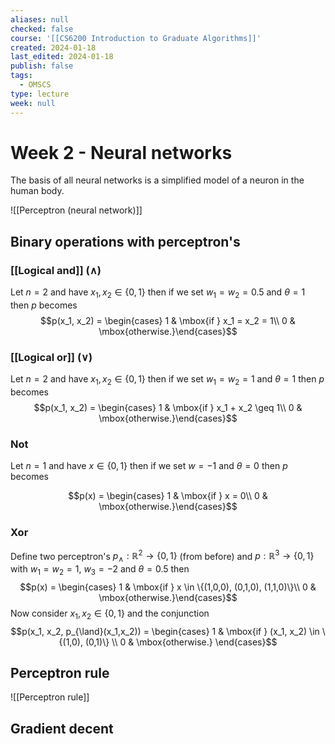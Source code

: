 ```yaml
---
aliases: null
checked: false
course: '[[CS6200 Introduction to Graduate Algorithms]]'
created: 2024-01-18
last_edited: 2024-01-18
publish: false
tags:
  - OMSCS
type: lecture
week: null
---
```

# Week 2 - Neural networks

The basis of all neural networks is a simplified model of a neuron in the human body.

![[Perceptron (neural network)]]

## Binary operations with perceptron's

### [[Logical and]] ($\land$)

Let $n = 2$ and have $x_1, x_2 \in \{0,1\}$ then if we set $w_1 = w_2 = 0.5$ and $\theta = 1$ then $p$ becomes
$$p(x_1, x_2) = \begin{cases} 1 & \mbox{if } x_1 = x_2 = 1\\ 0 & \mbox{otherwise.}\end{cases}$$
### [[Logical or]] ($\lor$)

Let $n = 2$ and have $x_1, x_2 \in \{0,1\}$ then if we set $w_1 = w_2 = 1$ and $\theta = 1$ then $p$ becomes
$$p(x_1, x_2) = \begin{cases} 1 & \mbox{if } x_1 + x_2 \geq 1\\ 0 & \mbox{otherwise.}\end{cases}$$
### Not

Let $n = 1$ and have $x \in \{0,1\}$ then if we set $w = -1$ and $\theta = 0$ then $p$ becomes

$$p(x) = \begin{cases} 1 & \mbox{if } x = 0\\ 0 & \mbox{otherwise.}\end{cases}$$
### Xor

Define two perceptron's $p_{\land} : \mathbb{R}^2 \rightarrow \{0,1\}$ (from before) and $p : \mathbb{R}^3 \rightarrow \{0,1\}$ with $w_1 = w_2 = 1$, $w_3 = -2$ and $\theta = 0.5$ then 
$$p(x) = \begin{cases} 1 & \mbox{if } x \in \{(1,0,0), (0,1,0), (1,1,0)\}\\ 0 & \mbox{otherwise.}\end{cases}$$
Now consider $x_1, x_2 \in \{0,1\}$ and the conjunction 
$$p(x_1, x_2, p_{\land}(x_1,x_2)) = \begin{cases} 1 & \mbox{if } (x_1, x_2) \in \{(1,0), (0,1)\} \\ 0 & \mbox{otherwise.} \end{cases}$$
## Perceptron rule

![[Perceptron rule]]

## Gradient decent